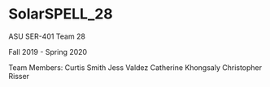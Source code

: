 # SolarSPELL_28
ASU SER-401 Team 28

Fall 2019 - Spring 2020

Team Members:
Curtis Smith
Jess Valdez
Catherine Khongsaly
Christopher Risser
